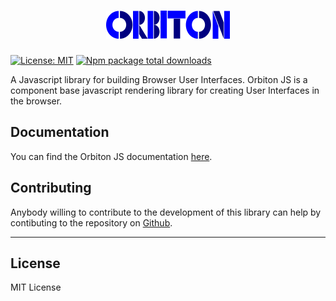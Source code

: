 # <div align="center"> <img src="branding/logo.png" style="align-items:center;" ></div>
 [![License: MIT](https://img.shields.io/badge/License-MIT-yellow.svg)](https://opensource.org/licenses/MIT) [![Npm package total downloads](https://badgen.net/npm/dt/orbiton)](https://npmjs.com/package/orbiton)

A Javascript library for building Browser User Interfaces.
Orbiton JS is a component base javascript rendering library for creating User Interfaces in the browser.

## Documentation
You can find the Orbiton JS documentation [here](https://orbiton.js.org). 


## Contributing

Anybody willing to contribute to the development of this library can help by contibuting to the repository on [Github](https://github.com/orbitonjs/orbiton).

---

## License

MIT License
